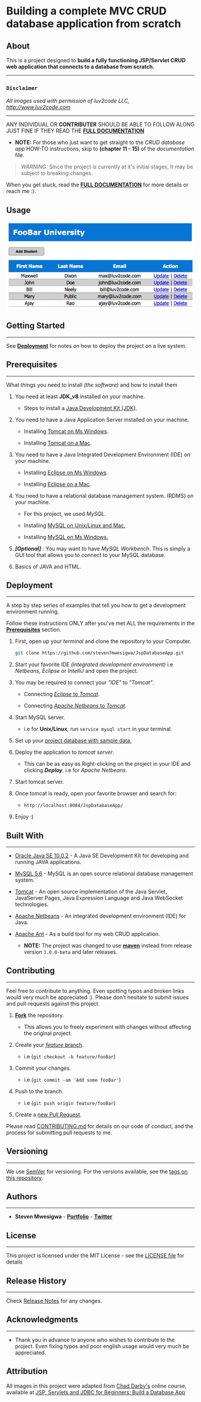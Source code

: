 # Building a complete MVC CRUD database application  from scratch

## About

This is a project designed to **build a fully functioning JSP/Servlet CRUD web application that connects to a database from scratch.**

---

### `Disclaimer`

*All images used with permission of luv2code LLC, http://www.luv2code.com*

---

ANY INDIVIDUAL OR **CONTRIBUTER** SHOULD BE ABLE TO FOLLOW ALONG JUST FINE IF THEY READ THE **[FULL DOCUMENTATION](/DOCUMENTATION.md "full documentation")**

* **NOTE:** For those who just want to get straight to the *CRUD database app* HOW-TO instructions, skip to **(chapter 11 - 15)** of the *documentation* file.

> *WARNING:* Since the project is currently at it's initial stages, It may be subject to breaking changes.

When you get stuck, read the **[FULL DOCUMENTATION](/DOCUMENTATION.md "full documentation")** for more details or reach me :).

## Usage

  ![main-app.png](/MARKDOWN_IMAGES/README-IMAGES/main-app.png)


## Getting Started

---

See **[Deployment](/README.md#deployment "Deploying the project")** for notes on how to deploy the project on a live system.


## Prerequisites

---

What things you need to install *(the software)* and how to install them

1. You need at least **JDK_v8** installed on your machine.

	* Steps to install a [Java Development Kit (JDK)](/DOCUMENTATION.md#02-008-setting-up-the-development-environment-overview "Set up your development environment").

2. You need to have a Java Application Server installed on your machine.

	* Installing [Tomcat on Ms Windows](/DOCUMENTATION.md#02-010-installing-tomcat-on-ms-windows "Installing Tomcat on Ms Windows").

	* Installing [Tomcat on a Mac](/DOCUMENTATION.md#02-011-install-tomcat-on-mac "Installing Tomcat on a Mac").

3. You need to have a Java Integrated Development Environment (IDE) on your machine.

	* Installing [Eclipse on Ms Windows](/DOCUMENTATION.md#02-012-installing-eclipse-on-ms-windows "Installing Eclipse on Ms Windows").

	* Installing [Eclipse on a Mac](/DOCUMENTATION.md#02-013-install-eclipse-on-mac "Installing Eclipse on a Mac").

4. You need to have a relational database management system. (RDMS) on your machine.

	* For this project, we used *MySQL*.

	* Installing [MySQL on Unix/Linux and Mac.](/DOCUMENTATION.md#11-076-installing-the-mysql-database-on-mac-and-linux "Installing MySQL on Unx/Linux and Mac.")

	* Installing [MySQL on Ms Windows.](/DOCUMENTATION.md#11-075-installing-the-mysql-database-on-ms-windows "Installing MySQL on Ms Windows.")

5. ***[Optional]*** : You may want to have *MySQL Workbench*.	 This is simply a GUI tool that allows you to connect to your MySQL database.

6. Basics of JAVA and HTML.

## Deployment

---

A step by step series of examples that tell you how to get a development environment running.

Follow these instructions ONLY after you've met ALL the requirements in the **[Prerequisites](/README.md#prerequisites "Prerequisites")** section.

1. First, open up your *terminal* and clone the repository to your Computer.

	```bash
	git clone https://github.com/steven7mwesigwa/JspDatabaseApp.git
	```

2. Start your favorite IDE *(integrated development environment)* i.e *Netbeans, Eclipse or IntelliJ* and open the project.

3. You may be required to connect your *"IDE"* to *"Tomcat"*.

	* Connecting [*Eclipse* to *Tomcat*](/DOCUMENTATION.md#02-014-connecting-eclipse-to-tomcat "Connecting Eclipse to Tomcat").

	* Connecting [*Apache Netbeans* to *Tomcat*](/DOCUMENTATION.md#connecting-apache-netbeans-to-tomcat "Connecting Apache Netbeans to Tomcat").

4. Start MySQL server.

    * i.e for **Unix/Linux**, run `service mysql start` in your terminal.

5. Set up your [project database with sample data.](/DOCUMENTATION.md#11-077-setting-up-our-project-database-with-sample-data "Instructions to set up your project database.")

6. Deploy the application to *tomcat server*.

    * This can be as easy as Right-clicking on the project in your IDE and clicking ***Deploy***. i.e for *Apache Netbeans*.

7. Start tomcat server.

8. Once tomcat is ready, open your favorite browser and search for:

    * `http://localhost:8084/JspDatabaseApp/`

9. Enjoy :)	


## Built With

---

* [Oracle Java SE 10.0.2](https://www.oracle.com/technetwork/java/javase/downloads/java-archive-javase10-4425482.html "Oracle Java SE 10.0.2") - A Java SE Development Kit for developing and running JAVA applications.

* [MySQL 5.6](http://www.mysqltutorial.org/install-mysql/ "MySQL 5.6") - MySQL is an open source relational database management system.

* [Tomcat](https://tomcat.apache.org/ "Tomcat") - An open source implementation of the Java Servlet, JavaServer Pages, Java Expression Language and Java WebSocket technologies.

* [Apache Netbeans](https://netbeans.apache.org "Apache Netbeans") - An integrated development environment (IDE) for Java.

* [Apache Ant](https://ant.apache.org/ "Apache Ant") - As a build tool for my web CRUD application.

  * **NOTE:** The project was changed to use **[maven](https://maven.apache.org/)** instead from release version `1.0.0-beta` and later releases.

## Contributing

---

Feel free to contribute to anything. Even spotting typos and broken links would very much be appreciated :).
Please don't hesitate to submit issues and pull-requests against this project.

1. **[Fork](https://github.com/steven7mwesigwa/JspDatabaseApp/fork)** the repository.

    * This allows you to freely experiment with changes without affecting the original project.

2. Create your [*feature* branch](https://help.github.com/articles/creating-and-deleting-branches-within-your-repository).

    * i.e  (`git checkout -b feature/fooBar`)

3. Commit your changes.

    * i.e  (`git commit -am 'Add some fooBar'`)

4. Push to the branch.

    * i.e  (`git push origin feature/fooBar`)

5. Create a [new Pull Request](https://help.github.com/articles/using-pull-requests/).

Please read [CONTRIBUTING.md](https://github.com/steven7mwesigwa/JspDatabaseApp/blob/master/CONTRIBUTING.md) for details on our code of conduct, and the process for submitting pull requests to me.

## Versioning

---

We use [SemVer](http://semver.org/) for versioning. For the versions available, see the [tags on this repository](https://github.com/steven7mwesigwa/JspDatabaseApp/tags).

## Authors

---

* **Steven Mwesigwa** - **[Portfolio](https://steven7mwesigwa.github.io/ "Portfolio website : Steven Mwesigwa")** - **[Twitter](https://twitter.com/steven7mwesigwa "Twitter Account : Steven Mwesigwa")**

[//]: # "See also the list of [contributors](https://github.com/your/project/contributors) who participated in this project."

## License

---

This project is licensed under the MIT License - see the [LICENSE file](LICENSE "MIT license") for details

## Release History

---

Check [Release Notes](https://github.com/steven7mwesigwa/JspDatabaseApp/releases "Release Notes") for any changes.

## Acknowledgments

---

* Thank you in advance to  anyone who wishes to contribute to the project. Even fixing typos and poor english usage would very much be appreciated.

[//]: # "* Hat tip to anyone whose code was used* Inspiration* etc"


## Attribution

All images in this project were adapted from [Chad Darby's](https://twitter.com/luv2codetv?lang=en "Chad Darby") online course,
available at [JSP, Servlets and JDBC for Beginners: Build a Database App](https://www.udemy.com/jsp-tutorial/)

